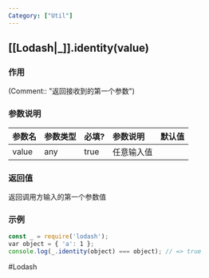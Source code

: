 ```yaml
---
Category: ["Util"]
---
```

## [[Lodash|_]].identity(value)
### 作用
(Comment:: "返回接收到的第一个参数")

### 参数说明
| 参数名 | 参数类型 | 必填? | 参数说明   | 默认值 |
|:------ |:-------- |:----- |:---------- |:------ |
| value  | any      | true  | 任意输入值 |        |

### 返回值
返回调用方输入的第一个参数值

### 示例
```javascript
const _ = require('lodash');
var object = { 'a': 1 };
console.log(_.identity(object) === object); // => true
```

#Lodash 